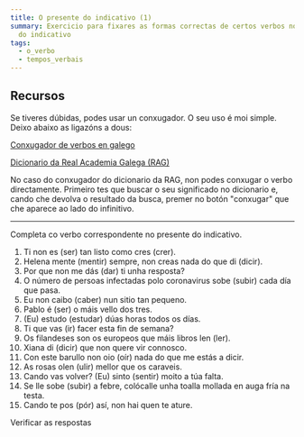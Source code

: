 ```yaml
---
title: O presente do indicativo (1)
summary: Exercicio para fixares as formas correctas de certos verbos no presente
  do indicativo
tags:
  - o_verbo
  - tempos_verbais
---
```

## Recursos

Se tiveres dúbidas, podes usar un conxugador. O seu uso é moi simple. Deixo
abaixo as ligazóns a dous:

[Conxugador de verbos en galego](http://cotovia.org/proxecto/conxugador/index.html)

[Dicionario da Real Academia Galega (RAG)](https://academia.gal/dicionario/)

No caso do conxugador do dicionario da RAG, non podes conxugar o verbo
directamente. Primeiro tes que buscar o seu significado no dicionario e, cando
che devolva o resultado da busca, premer no botón "conxugar" que che aparece ao
lado do infinitivo.

- - -

Completa co verbo correspondente no presente do indicativo.

1. Ti non <e-answer>es</e-answer> (ser) tan listo como <e-answer>cres</e-answer>
   (crer).
2. Helena <e-answer>mente</e-answer> (mentir) sempre, non creas nada do que
   <e-answer>di</e-answer> (dicir).
3. Por que non me <e-answer>dás</e-answer> (dar) ti unha resposta?
4. O número de persoas infectadas polo coronavirus <e-answer>sobe</e-answer>
   (subir) cada día que pasa.
5. Eu non <e-answer>caibo</e-answer> (caber) nun sitio tan pequeno.
6. Pablo <e-answer>é</e-answer> (ser) o máis vello dos tres.
7. (Eu) <e-answer>estudo</e-answer> (estudar) dúas horas todos os días.
8. Ti que <e-answer>vas</e-answer> (ir) facer esta fin de semana?
9. Os filandeses son os europeos que máis libros <e-answer>len</e-answer> (ler).
10. Xiana <e-answer>di</e-answer> (dicir) que non quere vir connosco.
11. Con este barullo non <e-answer>oio</e-answer> (oír) nada do que me estás a
    dicir.
12. As rosas <e-answer>olen</e-answer> (ulir) mellor que os caraveis.
13. Cando vas volver? (Eu) <e-answer>sinto</e-answer> (sentir) moito a túa
    falta.
14. Se lle <e-answer>sobe</e-answer> (subir) a febre, colócalle unha toalla
    mollada en auga fría na testa.
15. Cando te <e-answer>pos</e-answer> (pór) así, non hai quen te ature.

<e-validate>Verificar as respostas</e-validate>